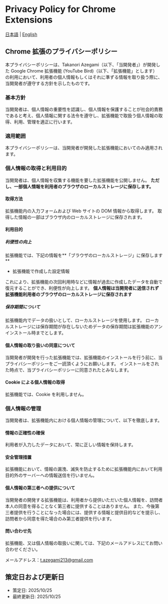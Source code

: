 # Privacy Policy for Chrome Extensions

[日本語](README.md) | [English](README-EN.md)

## Chrome 拡張のプライバシーポリシー

本プライバシーポリシーは、Takanori Azegami（以下、「当開発者」）が開発した Google Chrome 拡張機能 (YouTube Bird)（以下、「拡張機能」とします） の利用において、利用者の個人情報もしくはそれに準ずる情報を取り扱う際に、当開発者が遵守する方針を示したものです。

### 基本方針

当開発者は、個人情報の重要性を認識し、個人情報を保護することが社会的責務であると考え、個人情報に関する法令を遵守し、拡張機能で取扱う個人情報の取得、利用、管理を適正に行います。

### 適用範囲

本プライバシーポリシーは、当開発者が開発した拡張機能においてのみ適用されます。

### 個人情報の取得と利用目的

当開発者は、個人情報を収集する機能を要した拡張機能を公開しません。
**ただし、一部個人情報を利用者のブラウザのローカルストレージに保存します。**

#### 取得方法

拡張機能内の入力フォームおよび Web サイトの DOM 情報から取得します。
取得した情報の一部はブラウザ内のローカルストレージに保存されます。

#### 利用目的

##### 利便性の向上

拡張機能では、下記の情報を**「ブラウザのローカルストレージ」に保存します**

- 拡張機能で作成した設定情報

これにより、拡張機能の次回利用時などに情報が過去に作成したデータを自動で復元することができ、利便性が向上します。
**個人情報は当開発者に送信されず拡張機能利用者のブラウザのローカルストレージに保存されます**

##### 保存期間について

拡張機能内でデータの扱いとして、ローカルストレージを使用します。
ローカルストレージには保存期間が存在しないためデータの保存期間は拡張機能のアンインストール時までとします。

#### 個人情報の取り扱いの同意について

当開発者が開発を行った拡張機能では、拡張機能のインストールを行う前に、当プライバシーポリシーをご一読頂くようにお願いします。
インストールをされた時点で、当プライバシーポリシーに同意されたとみなします。

#### Cookie による個人情報の取得

拡張機能では、Cookie を利用しません。

### 個人情報の管理

当開発者は、拡張機能内における個人情報の管理について、以下を徹底します。

#### 情報の正確性の確保

利用者が入力したデータにおいて、常に正しい情報を保持します。

#### 安全管理措置

拡張機能において、情報の漏洩、滅失を防止するために拡張機能内において利用目的外のサーバーへの情報送信を行いません。

#### 個人情報の第三者への提供について

当開発者の開発する拡張機能は、利用者から提供いただいた個人情報を、訪問者本人の同意を得ることなく第三者に提供することはありません。
また、今後第三者提供を行うことになった場合には、提供する情報と提供目的などを提示し、訪問者から同意を得た場合のみ第三者提供を行います。

#### 問い合わせ先

拡張機能、又は個人情報の取扱いに関しては、下記のメールアドレスにてお問い合わせください。

メールアドレス：t.azegami213@gmail.com

## 策定日および更新日

- 策定日: 2025/10/25
- 最終更新日: 2025/10/25
